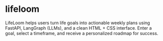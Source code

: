 # lifeloom
LifeLoom helps users turn life goals into actionable weekly plans using FastAPI, LangGraph (LLMs), and a clean HTML + CSS interface. Enter a goal, select a timeframe, and receive a personalized roadmap for success.
